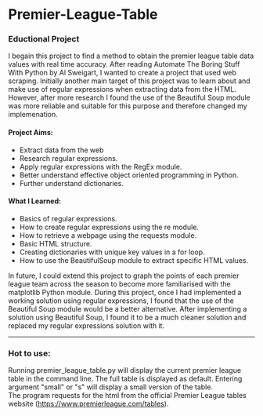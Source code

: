 # Premier-League-Table

### Eductional Project  
I begain this project to find a method to obtain the premier league table data values with real time accuracy. After reading Automate The Boring Stuff With Python by Al Sweigart, I wanted to create a project that used web scraping. Initially another main target of this project was to learn about and make use of regular expressions when extracting data from the HTML. However, after more research I found the use of the Beautiful Soup module was more reliable and suitable for this purpose and therefore changed my implemenation.

#### Project Aims:
- Extract data from the web
- Research regular expressions.
- Apply regular expressions with the RegEx module.
- Better understand effective object oriented programming in Python.
- Further understand dictionaries.

#### What I Learned:
- Basics of regular expressions.
- How to create regular expressions using the re module.
- How to retrieve a webpage using the requests module.
- Basic HTML structure.
- Creating dictionaries with unique key values in a for loop.
- How to use the BeautifulSoup module to extract specific HTML values.

In future, I could extend this project to graph the points of each premier league team across the season to become more familiarised with the matplotlib Python module. During this project, once I had implemented a working solution using regular expressions, I found that the use of the Beautiful Soup module would be a better alternative. After implementing a solution using Beautiful Soup, I found it to be a much cleaner solution and replaced my regular expressions solution with it.

-------------------------------------------------------

### Hot to use:
Running premier_league_table.py will display the current premier league table in the command line. The full table is displayed as default. Entering argument "small" or "s" will display a small version of the table.  
The program requests for the html from the official Premier League tables website (https://www.premierleague.com/tables).

